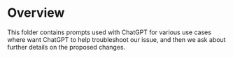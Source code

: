 # Overview

This folder contains prompts used with ChatGPT for various use cases where want ChatGPT to help troubleshoot our issue, and then
we ask about further details on the proposed changes.